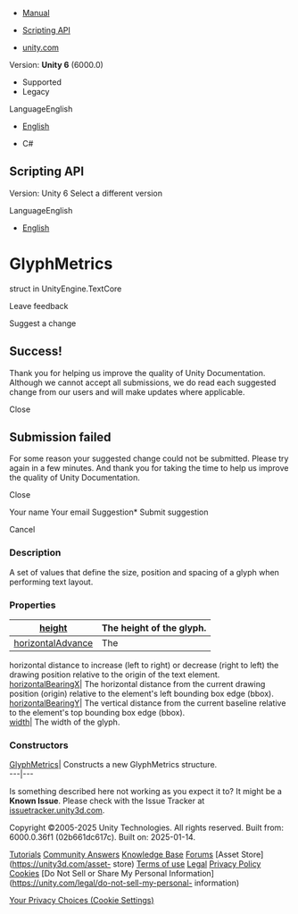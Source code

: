 [ ]()

  * [Manual](../Manual/index.html)
  * [Scripting API](../ScriptReference/index.html)

  * [unity.com](https://unity.com/)

Version: **Unity 6** (6000.0)

  * Supported
  * Legacy

LanguageEnglish

  * [English]()

  * C#

[ ](https://docs.unity3d.com)

## Scripting API

Version: Unity 6 Select a different version

LanguageEnglish

  * [English]()

# GlyphMetrics

struct in UnityEngine.TextCore

Leave feedback

Suggest a change

## Success!

Thank you for helping us improve the quality of Unity Documentation. Although
we cannot accept all submissions, we do read each suggested change from our
users and will make updates where applicable.

Close

## Submission failed

For some reason your suggested change could not be submitted. Please <a>try
again</a> in a few minutes. And thank you for taking the time to help us
improve the quality of Unity Documentation.

Close

Your name Your email Suggestion* Submit suggestion

Cancel

[ ]()

### Description

A set of values that define the size, position and spacing of a glyph when
performing text layout.

### Properties

[height](TextCore.GlyphMetrics-height.html)| The height of the glyph.  
---|---  
[horizontalAdvance](TextCore.GlyphMetrics-horizontalAdvance.html)| The
horizontal distance to increase (left to right) or decrease (right to left)
the drawing position relative to the origin of the text element.  
[horizontalBearingX](TextCore.GlyphMetrics-horizontalBearingX.html)| The
horizontal distance from the current drawing position (origin) relative to the
element's left bounding box edge (bbox).  
[horizontalBearingY](TextCore.GlyphMetrics-horizontalBearingY.html)| The
vertical distance from the current baseline relative to the element's top
bounding box edge (bbox).  
[width](TextCore.GlyphMetrics-width.html)| The width of the glyph.  
  
### Constructors

[GlyphMetrics](TextCore.GlyphMetrics-ctor.html)| Constructs a new GlyphMetrics
structure.  
---|---  
  
Is something described here not working as you expect it to? It might be a
**Known Issue**. Please check with the Issue Tracker at
[issuetracker.unity3d.com](https://issuetracker.unity3d.com).

Copyright ©2005-2025 Unity Technologies. All rights reserved. Built from:
6000.0.36f1 (02b661dc617c). Built on: 2025-01-14.

[Tutorials](https://unity3d.com/learn) [Community
Answers](https://answers.unity3d.com) [Knowledge
Base](https://support.unity3d.com/hc/en-us)
[Forums](https://forum.unity3d.com) [Asset Store](https://unity3d.com/asset-
store) [Terms of use](https://docs.unity3d.com/Manual/TermsOfUse.html)
[Legal](https://unity.com/legal) [Privacy
Policy](https://unity.com/legal/privacy-policy)
[Cookies](https://unity.com/legal/cookie-policy) [Do Not Sell or Share My
Personal Information](https://unity.com/legal/do-not-sell-my-personal-
information)

[Your Privacy Choices (Cookie Settings)](javascript:void\(0\);)

